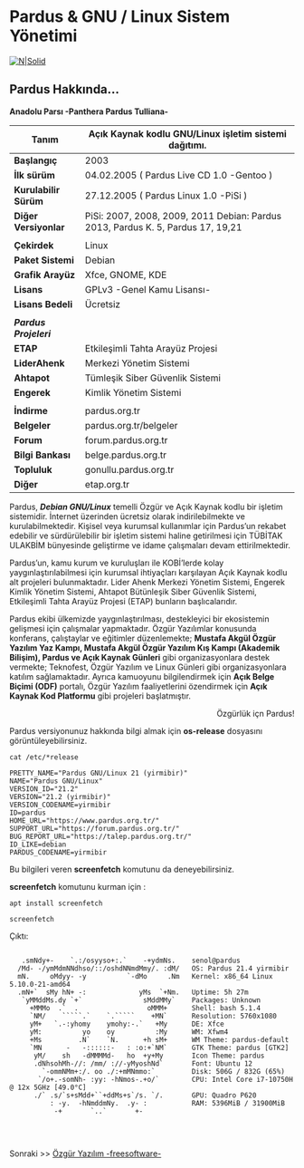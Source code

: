 # Pardus & GNU / Linux Sistem Yönetimi 

[![N|Solid](https://www.pardus.org.tr/wp-content/uploads/2019/12/parduslogo.png)](https://pardus.org.tr)
## Pardus Hakkında...

**Anadolu Parsı  -Panthera Pardus Tulliana-**

|    Tanım     | Açık Kaynak kodlu GNU/Linux işletim sistemi dağıtımı.    |
|--------------|------------------|
|**Başlangıç**    | 2003   |
|**İlk sürüm**    | 04.02.2005 ( Pardus Live CD 1.0  -Gentoo )  |
|**Kurulabilir Sürüm** | 27.12.2005 ( Pardus Linux 1.0  -PiSi ) |
|**Diğer Versiyonlar**|PiSi: 2007, 2008, 2009, 2011 Debian: Pardus 2013, Pardus K. 5, Pardus 17, 19,21|
||
|**Çekirdek**|Linux|
|**Paket Sistemi** | Debian|
|**Grafik Arayüz** |Xfce, GNOME, KDE|
|**Lisans**        |GPLv3 -Genel Kamu Lisansı-|
|**Lisans Bedeli** |Ücretsiz|
||
|**_Pardus Projeleri_**|
|**ETAP**| Etkileşimli Tahta Arayüz Projesi|
|**LiderAhenk**|Merkezi Yönetim Sistemi|
|**Ahtapot**| Tümleşik Siber Güvenlik Sistemi|
|**Engerek** |Kimlik Yönetim Sistemi|
||
|**İndirme**  | pardus.org.tr|
|**Belgeler** |pardus.org.tr/belgeler|
|**Forum**    |forum.pardus.org.tr|
|**Bilgi Bankası**|belge.pardus.org.tr|
|**Topluluk**     |gonullu.pardus.org.tr|
|**Diğer**        |etap.org.tr|

Pardus, _**Debian GNU/Linux**_ temelli Özgür ve Açık Kaynak kodlu bir işletim sistemidir. İnternet üzerinden ücretsiz olarak indirilebilmekte ve kurulabilmektedir. Kişisel veya kurumsal kullanımlar için Pardus’un rekabet edebilir ve sürdürülebilir bir işletim sistemi haline getirilmesi için TÜBİTAK ULAKBİM bünyesinde geliştirme ve idame çalışmaları devam ettirilmektedir.

Pardus’un, kamu kurum ve kuruluşları ile KOBİ’lerde kolay yaygınlaştırılabilmesi için kurumsal ihtiyaçları karşılayan Açık Kaynak kodlu alt projeleri bulunmaktadır. Lider Ahenk Merkezi Yönetim Sistemi, Engerek Kimlik Yönetim Sistemi, Ahtapot Bütünleşik Siber Güvenlik Sistemi, Etkileşimli Tahta Arayüz Projesi (ETAP) bunların başlıcalarıdır.

Pardus ekibi ülkemizde yaygınlaştırılması, destekleyici bir ekosistemin gelişmesi için çalışmalar yapmaktadır. Özgür Yazılımlar konusunda konferans, çalıştaylar ve eğitimler düzenlemekte; **Mustafa Akgül Özgür Yazılım Yaz Kampı, Mustafa Akgül Özgür Yazılım Kış Kampı (Akademik Bilişim), Pardus ve Açık Kaynak Günleri** gibi organizasyonlara destek vermekte; Teknofest, Özgür Yazılım ve Linux Günleri gibi organizasyonlara katılım sağlamaktadır. Ayrıca kamuoyunu bilgilendirmek için **Açık Belge Biçimi (ODF)** portalı, Özgür Yazılım faaliyetlerini özendirmek için **Açık Kaynak Kod Platformu** gibi projeleri başlatmıştır.
<p align="right">
Özgürlük içn Pardus!
</p>

Pardus versiyonunuz hakkında bilgi almak için **os-release** dosyasını görüntüleyebilirsiniz.

``` {.sh}
cat /etc/*release
```

``` {echo}
PRETTY_NAME="Pardus GNU/Linux 21 (yirmibir)"
NAME="Pardus GNU/Linux"
VERSION_ID="21.2"
VERSION="21.2 (yirmibir)"
VERSION_CODENAME=yirmibir
ID=pardus
HOME_URL="https://www.pardus.org.tr/"
SUPPORT_URL="https://forum.pardus.org.tr/"
BUG_REPORT_URL="https://talep.pardus.org.tr/"
ID_LIKE=debian
PARDUS_CODENAME=yirmibir
```

Bu bilgileri veren **screenfetch** komutunu da deneyebilirsiniz.

**screenfetch** komutunu kurman için :

``` {.sh}
apt install screenfetch 
```


``` {.sh}
screenfetch 
```

Çıktı:

``` {echo}

   .smNdy+-    `.:/osyyso+:.`    -+ydmNs.    senol@pardus
  /Md- -/ymMdmNNdhso/::/oshdNNmdMmy/. :dM/   OS: Pardus 21.4 yirmibir
  mN.     oMdyy- -y          `-dMo     .Nm   Kernel: x86_64 Linux 5.10.0-21-amd64
  .mN+`  sMy hN+ -:             yMs  `+Nm.   Uptime: 5h 27m
   `yMMddMs.dy `+`               sMddMMy`    Packages: Unknown
     +MMMo  .`  .                 oMMM+      Shell: bash 5.1.4
     `NM/    `````.`    `.`````    +MN`      Resolution: 5760x1080
     yM+   `.-:yhomy    ymohy:-.`   +My      DE: Xfce
     yM:          yo    oy          :My      WM: Xfwm4
     +Ms         .N`    `N.      +h sM+      WM Theme: pardus-default
     `MN      -   -::::::-   : :o:+`NM`      GTK Theme: pardus [GTK2]
      yM/    sh   -dMMMMd-   ho  +y+My       Icon Theme: pardus
      .dNhsohMh-//: /mm/ ://-yMyoshNd`       Font: Ubuntu 12
        `-ommNMm+:/. oo ./:+mMNmmo:`         Disk: 506G / 832G (65%)
       `/o+.-somNh- :yy: -hNmos-.+o/`        CPU: Intel Core i7-10750H @ 12x 5GHz [49.0°C]
      ./` .s/`s+sMdd+``+ddMs+s`/s. `/.       GPU: Quadro P620
          : -y.  -hNmddmNy.  .y- :           RAM: 5396MiB / 31900MiB
           -+       `..`       +-           


```

</br>

Sonraki  >>  [Özgür Yazılım -freesoftware-](../hakkinda/tr_free-software.md)